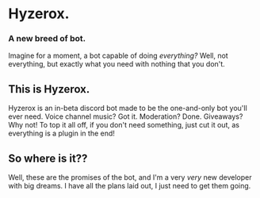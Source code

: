 # Hyzerox.
### A new breed of bot.

Imagine for a moment, a bot capable of doing *everything?* Well, not everything, but exactly what you need with nothing that you don't.

## This is Hyzerox. 

Hyzerox is an in-beta discord bot made to be the one-and-only bot you'll ever need. Voice channel music? Got it. Moderation? Done. Giveaways? Why not!
To top it all off, if you don't need something, just cut it out, as everything is a plugin in the end! 

## So where is it??

Well, these are the promises of the bot, and I'm a very *very* new developer with big dreams. I have all the plans laid out, I just need to get them going. 